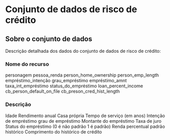 # Conjunto de dados de risco de crédito

## Sobre o conjunto de dados

Descrição detalhada dos dados do conjunto de dados de risco de crédito:

### Nome do recurso
personagem
pessoa_renda
person_home_ownership
person_emp_length
empréstimo_intenção
grau_empréstimo
empréstimo_amnt
taxa_int_empréstimo
status_do_empréstimo
loan_percent_income
cb_person_default_on_file
cb_preson_cred_hist_length

### Descrição
Idade
Rendimento anual
Casa própria
Tempo de serviço (em anos)
Intenção de empréstimo
grau de empréstimo
Montante do empréstimo
Taxa de juro
Status do empréstimo (0 é não padrão 1 é padrão)
Renda percentual
padrão histórico
Comprimento do histórico de crédito
